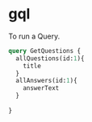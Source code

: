# gql

To run a Query.
```graphql
query GetQuestions {
  allQuestions(id:1){
    title
  }
  allAnswers(id:1){
    answerText
  }
  
}
```